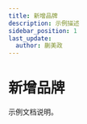 ```yaml
---
title: 新增品牌
description: 示例描述
sidebar_position: 1
last_update:
  author: 蒯美政
---
```


# 新增品牌

示例文档说明。

